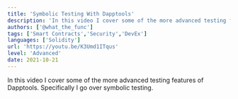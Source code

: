 ```yaml
---
title: 'Symbolic Testing With Dapptools'
description: 'In this video I cover some of the more advanced testing features of Dapptools. Specifically I go over symbolic testing.'
authors: ['@what_the_func']
tags: ['Smart Contracts','Security','DevEx']
languages: ['Solidity']
url: 'https://youtu.be/K3Umd1ITqus'
level: 'Advanced'
date: 2021-10-21
---
```


In this video I cover some of the more advanced testing features of Dapptools. Specifically I go over symbolic testing.